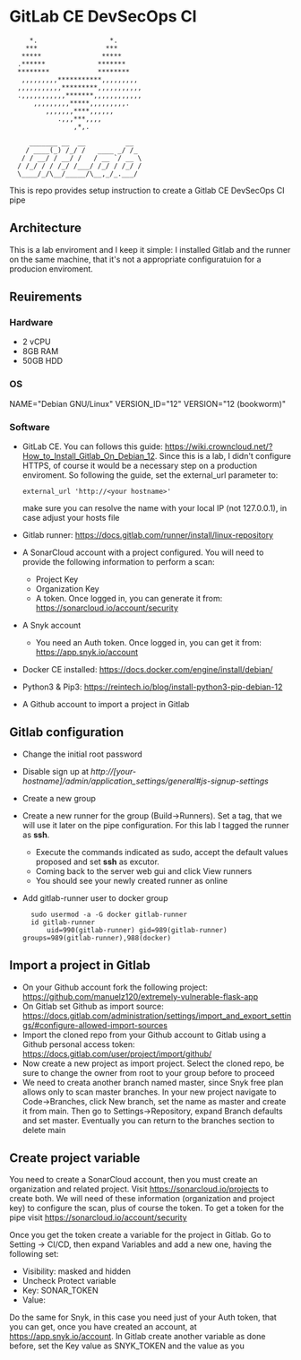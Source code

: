 # GitLab CE DevSecOps CI
      
         *.                  *.
        ***                 ***
       *****               *****
      .******             *******
      ********            ********
       ,,,,,,,,,***********,,,,,,,,,
      ,,,,,,,,,,,*********,,,,,,,,,,,
      .,,,,,,,,,,,*******,,,,,,,,,,,,
          ,,,,,,,,,*****,,,,,,,,,.
             ,,,,,,,****,,,,,,
                .,,,***,,,,
                    ,*,.
      
         _______ __  __          __
        / ____(_) /_/ /   ____ _/ /_
       / / __/ / __/ /   / __ `/ __ \
      / /_/ / / /_/ /___/ /_/ / /_/ /
      \____/_/\__/_____/\__,_/_.___/


This is repo provides setup instruction to create a Gitlab CE DevSecOps CI pipe
## Architecture
This is a lab enviroment and I keep it simple: I installed Gitlab and the runner on the same machine, that it's not a appropriate configuratuion for a producion enviroment.
## Reuirements
### Hardware
- 2 vCPU
- 8GB RAM
- 50GB HDD
### OS
NAME="Debian GNU/Linux"
VERSION_ID="12"
VERSION="12 (bookworm)"
### Software
- GitLab CE. You can follows this guide: https://wiki.crowncloud.net/?How_to_Install_Gitlab_On_Debian_12. Since this is a lab, I didn't configure HTTPS, of course it would be a necessary step on a production enviroment. So following the guide, set the external_url parameter to:

      external_url 'http://<your hostname>'
  make sure you can resolve the name with your local IP (not 127.0.0.1), in case adjust your hosts file
- Gitlab runner: https://docs.gitlab.com/runner/install/linux-repository
- A SonarCloud account with a project configured. You will need to provide the following information to perform a scan:
  - Project Key
  - Organization Key
  - A token. Once logged in, you can generate it from: https://sonarcloud.io/account/security
- A Snyk account
  - You need an Auth token. Once logged in, you can get it from: https://app.snyk.io/account
- Docker CE installed: https://docs.docker.com/engine/install/debian/
- Python3 & Pip3: https://reintech.io/blog/install-python3-pip-debian-12
- A Github account to import a project in Gitlab

## Gitlab configuration
- Change the initial root password
- Disable sign up at <i>http://[your-hostname]/admin/application_settings/general#js-signup-settings</i>
- Create a new group
- Create a new runner for the group (Build->Runners). Set a tag, that we will use it later on the pipe configuration. For this lab I tagged the runner as <b>ssh</b>.
  -  Execute the commands indicated as sudo, accept the default values proposed and set <b>ssh</b> as excutor.
  -  Coming back to the server web gui and click View runners
  -  You should see your newly created runner as online
- Add gitlab-runner user to docker group

        sudo usermod -a -G docker gitlab-runner
        id gitlab-runner
            uid=990(gitlab-runner) gid=989(gitlab-runner) groups=989(gitlab-runner),988(docker)
## Import a project in Gitlab
- On your Github account fork the following project: https://github.com/manuelz120/extremely-vulnerable-flask-app
- On Gitlab set Github as import source: https://docs.gitlab.com/administration/settings/import_and_export_settings/#configure-allowed-import-sources
- Import the cloned repo from your Github account to Gitlab using a Github personal access token: https://docs.gitlab.com/user/project/import/github/
- Now create a new project as import project. Select the cloned repo, be sure to change the owner from root to your group before to proceed
- We need to creata another branch named master, since Snyk free plan allows only to scan master branches. In your new project navigate to Code->Branches, click New branch, set the name as master and create it from main. Then go to Settings->Repository, expand Branch defaults and set master. Eventually you can return to the branches section to delete main

## Create project variable
You need to create a SonarCloud account, then you must create an organization and  related project. 
Visit https://sonarcloud.io/projects to create both. We will need of these information (organization and project key) to configure the scan, plus of course the token. 
To get a token for the pipe visit https://sonarcloud.io/account/security

Once you get the token create a variable for the project in Gitlab. Go to Setting -> CI/CD, then expand Variables and add a new one, having the following set:
- Visibility: masked and hidden
- Uncheck Protect variable
- Key: SONAR_TOKEN
- Value: <your-token>

Do the same for Snyk, in this case you need just of your Auth token, that you can get, once you have created an account, at https://app.snyk.io/account.
In Gitlab create another variable as done before, set the Key value as SNYK_TOKEN and the value as you <Auth-token>

